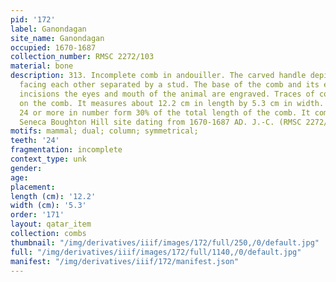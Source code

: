 ```yaml
---
pid: '172'
label: Ganondagan
site_name: Ganondagan
occupied: 1670-1687
collection_number: RMSC 2272/103
material: bone
description: 313. Incomplete comb in andouiller. The carved handle depicts two mammals
  facing each other separated by a stud. The base of the comb and its effigies bear
  incisions the eyes and mouth of the animal are engraved. Traces of copper are visible
  on the comb. It measures about 12.2 cm in length by 5.3 cm in width. Its teeth probably
  24 or more in number form 30% of the total length of the comb. It comes from the
  Seneca Boughton Hill site dating from 1670-1687 AD. J.-C. (RMSC 2272/103
motifs: mammal; dual; column; symmetrical;
teeth: '24'
fragmentation: incomplete
context_type: unk
gender:
age:
placement:
length (cm): '12.2'
width (cm): '5.3'
order: '171'
layout: qatar_item
collection: combs
thumbnail: "/img/derivatives/iiif/images/172/full/250,/0/default.jpg"
full: "/img/derivatives/iiif/images/172/full/1140,/0/default.jpg"
manifest: "/img/derivatives/iiif/172/manifest.json"
---
```

